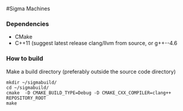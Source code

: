 #Sigma Machines

### Dependencies
* CMake
* C++11 (suggest latest release clang/llvm from source, or g++--4.6

### How to build
Make a build directory (preferably outside the source code directory)

	mkdir ~/sigmabuild/
	cd ~/sigmabuild/
	cmake  -D CMAKE_BUILD_TYPE=Debug -D CMAKE_CXX_COMPILER=clang++ REPOSITORY_ROOT
	make